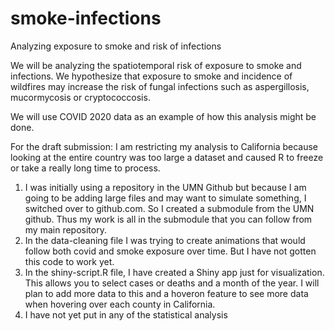 # smoke-infections
Analyzing exposure to smoke and risk of infections

We will be analyzing the spatiotemporal risk of exposure to smoke and infections.
We hypothesize that exposure to smoke and incidence of wildfires may increase the risk of fungal infections such as aspergillosis, mucormycosis or cryptococcosis.

We will use COVID 2020 data as an example of how this analysis might be done. 

For the draft submission:
I am restricting my analysis to California because looking at the entire country was too large a dataset and caused R to freeze or take a really long time to process. 

1) I was initially using a repository in the UMN Github but because I am going to be adding large files and may want to simulate something, I switched over to github.com. So I created a submodule from the UMN github. Thus my work is all in the submodule that you can follow from my main repository.
2) In the data-cleaning file I was trying to create animations that would follow both covid and smoke exposure over time. But I have not gotten this code to work yet.
3) In the shiny-script.R file, I have created a Shiny app just for visualization. This allows you to select cases or deaths and a month of the year. I will plan to add more data to this and a hoveron feature to see more data when hovering over each county in California. 
4) I have not yet put in any of the statistical analysis
